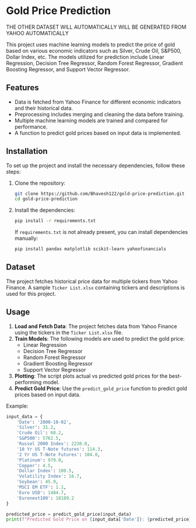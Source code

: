 # Gold Price Prediction

THE OTHER DATASET WILL AUTOMATICALLY WILL BE GENERATED FROM YAHOO AUTOMATICALLY 

This project uses machine learning models to predict the price of gold based on various economic indicators such as Silver, Crude Oil, S&P500, Dollar Index, etc. The models utilized for prediction include Linear Regression, Decision Tree Regressor, Random Forest Regressor, Gradient Boosting Regressor, and Support Vector Regressor.

## Features

- Data is fetched from Yahoo Finance for different economic indicators and their historical data.
- Preprocessing includes merging and cleaning the data before training.
- Multiple machine learning models are trained and compared for performance.
- A function to predict gold prices based on input data is implemented.

## Installation

To set up the project and install the necessary dependencies, follow these steps:

1. Clone the repository:
    ```bash
    git clone https://github.com/Bhavesh122/gold-price-prediction.git
    cd gold-price-prediction
    ```

2. Install the dependencies:
    ```bash
    pip install -r requirements.txt
    ```

    If `requirements.txt` is not already present, you can install dependencies manually:
    ```bash
    pip install pandas matplotlib scikit-learn yahoofinancials
    ```

## Dataset

The project fetches historical price data for multiple tickers from Yahoo Finance. A sample `Ticker List.xlsx` containing tickers and descriptions is used for this project.

## Usage

1. **Load and Fetch Data**: The project fetches data from Yahoo Finance using the tickers in the `Ticker List.xlsx` file.
2. **Train Models**: The following models are used to predict the gold price:
    - Linear Regression
    - Decision Tree Regressor
    - Random Forest Regressor
    - Gradient Boosting Regressor
    - Support Vector Regressor
3. **Plotting**: The script plots actual vs predicted gold prices for the best-performing model.
4. **Predict Gold Price**: Use the `predict_gold_price` function to predict gold prices based on input data.

Example:
```python
input_data = {
    'Date': '2000-10-02',
    'Silver': 31.2,
    'Crude Oil': 68.2,
    'S&P500': 5762.5,
    'Russel 2000 Index': 2230.0,
    '10 Yr US T-Note futures': 114.3,
    '2 Yr US T-Note Futures': 104.0,
    'Platinum': 979.0,
    'Copper': 4.5,
    'Dollar Index': 100.5,
    'Volatility Index': 16.7,
    'Soybean': 45.9,
    'MSCI EM ETF': 1.1,
    'Euro USD': 1484.7,
    'Euronext100': 18189.2
}

predicted_price = predict_gold_price(input_data)
print(f"Predicted Gold Price on {input_data['Date']}: {predicted_price}")
